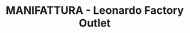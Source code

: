 ---
title: "MANIFATTURA - Leonardo Factory Outlet"
url: /bad-driburg/manifattura-leonardo-factory-outlet/
shop: Glaserei
---
